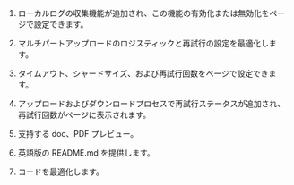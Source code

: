 1. ローカルログの収集機能が追加され、この機能の有効化または無効化をページで設定できます。

2. マルチパートアップロードのロジスティックと再試行の設定を最適化します。

3. タイムアウト、シャードサイズ、および再試行回数をページで設定できます。

4. アップロードおよびダウンロードプロセスで再試行ステータスが追加され、再試行回数がページに表示されます。

5. 支持する doc、PDF プレビュー。

6. 英語版の README.md を提供します。

7. コードを最適化します。
